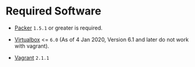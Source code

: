 Required Software 
=================

* [Packer](https://github.com/mitchellh/packer/blob/master/CHANGELOG.md) `1.5.1` or greater is required.

* [Virtualbox](https://www.virtualbox.org/) <= `6.0`  (As of 4 Jan 2020, Version 6.1 and later do not work with vagrant).

* [Vagrant](https://www.vagrantup.com/downloads.html) `2.1.1`
